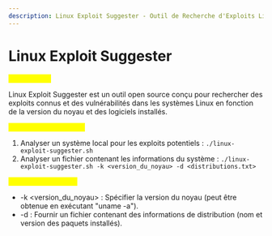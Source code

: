```yaml
---
description: Linux Exploit Suggester - Outil de Recherche d'Exploits Linux
---
```


# Linux Exploit Suggester

<mark style="color:yellow;">Description :</mark>&#x20;

Linux Exploit Suggester est un outil open source conçu pour rechercher des exploits connus et des vulnérabilités dans les systèmes Linux en fonction de la version du noyau et des logiciels installés.

<mark style="color:yellow;">Exemples d'utilisation :</mark>

1. Analyser un système local pour les exploits potentiels : `./linux-exploit-suggester.sh`
2. Analyser un fichier contenant les informations du système : `./linux-exploit-suggester.sh -k <version_du_noyau> -d <distributions.txt>`

<mark style="color:yellow;">Options Principales :</mark>

* \-k \<version\_du\_noyau> : Spécifier la version du noyau (peut être obtenue en exécutant "uname -a").
* \-d : Fournir un fichier contenant des informations de distribution (nom et version des paquets installés).
